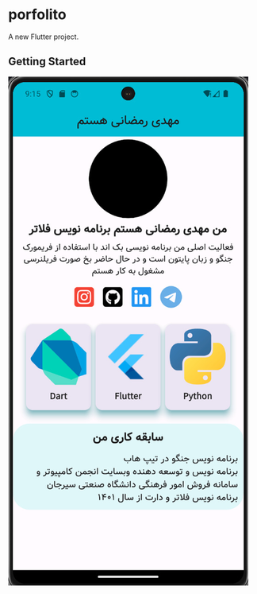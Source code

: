 # porfolito

A new Flutter project.

## Getting Started

<img style="width:100" src="assets/bandicam 2024-01-28 21-15-43-437.jpg">

